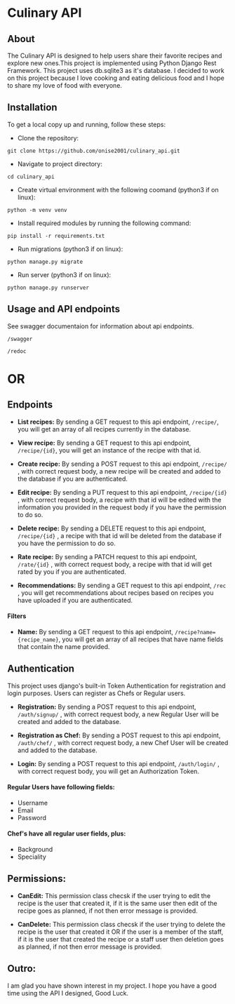 # Culinary API


## About

The Culinary API is designed to help users share their favorite recipes and explore new ones.This project is implemented using Python Django Rest Framework. This project uses db.sqlite3 as it's database. I decided to work on this project because I love cooking and eating delicious food and I hope to share my love of food with everyone.


## Installation
To get a local copy up and running, follow these steps:

- Clone the repository:
```
git clone https://github.com/onise2001/culinary_api.git
```
- Navigate to project directory:
```
cd culinary_api
```
- Create virtual environment with the following coomand (python3 if on linux):
```
python -m venv venv
```

- Install required modules by running the following command:
```
pip install -r requirements.txt
```

- Run migrations (python3 if on linux):
```
python manage.py migrate
```
- Run server (python3 if on linux):
```
python manage.py runserver
```

## Usage and API endpoints
See swagger documentaion for information about api endpoints.
```
/swagger
```
```
/redoc
```

# OR

## Endpoints
- **List recipes:** By sending a GET request to this api endpoint, ```/recipe/```, you will get an array of all recipes currently in the database.

- **View recipe:** By sending a GET request to this api endpoint, ```/recipe/{id}```, you will get an instance of the recipe with that id.

- **Create recipe:** By sending a POST request to this api endpoint, ```/recipe/``` , with correct request body, a new recipe will be created and added to the database if you are authenticated.

- **Edit recipe:** By sending a PUT request to this api endpoint, ```/recipe/{id}``` , with correct request body, a recipe with that id will be edited with the information you provided in the request body if you have the permission to do so.

- **Delete recipe:** By sending a DELETE request to this api endpoint, ```/recipe/{id}``` ,  a recipe with that id will be deleted from the database if you have the permission to do so.

- **Rate recipe:** By sending a PATCH request to this api endpoint, ```/rate/{id}``` , with correct request body, a recipe with that id will get rated by you if you are authenticated.

- **Recommendations:** By sending a GET request to this api endpoint, ```/rec``` , you will get recommendations about recipes based on recipes you have uploaded if you are authenticated.

#### Filters

- **Name:** By sending a GET request to this api endpoint, ```/recipe?name={recipe_name}```, you will get an array of all recipes that have name fields that contain the name provided.








## Authentication
This project uses django's built-in Token Authentication for registration and login purposes. Users can register as Chefs or Regular users.

- **Registration:** By sending a POST request to this api endpoint, ```/auth/signup/``` , with correct request body, a new Regular User will be created and added to the database.

- **Registration as Chef:** By sending a POST request to this api endpoint, ```/auth/chef/``` , with correct request body, a new Chef User will be created and added to the database.

- **Login:** By sending a POST request to this api endpoint, ```/auth/login/``` , with correct request body, you will get an Authorization Token.

#### Regular Users have following fields:
- Username
- Email
- Password

#### Chef's have all regular user fields, plus:
- Background
- Speciality




## Permissions:

- **CanEdit:** This permission class checsk if the user trying to edit the recipe is the user that created it, if it is the same user then edit of the recipe goes as planned, if not then error message is provided.

- **CanDelete:** This permission class checsk if the user trying to delete the recipe is the user that created it OR if the user is a member of the staff, if it is the user that created the recipe or a staff user then deletion goes as planned, if not then error message is provided.



## Outro:
I am glad you have shown interest in my project. I hope you have a good time using the API I designed, Good Luck.